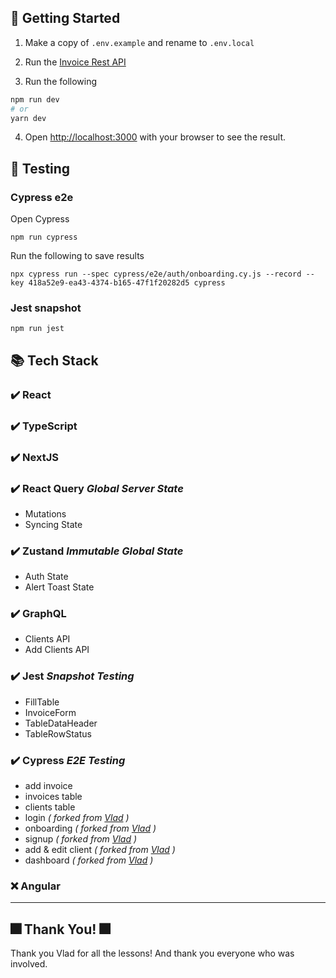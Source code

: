 ## 🚀 Getting Started

1. Make a copy of `.env.example` and rename to `.env.local`

2. Run the [Invoice Rest API](https://git.toptal.com/vishal-shah/invoicebackendapi)

3. Run the following

```bash
npm run dev
# or
yarn dev
```
4. Open [http://localhost:3000](http://localhost:3000) with your browser to see the result.

## 🧪 Testing

### Cypress e2e

Open Cypress

```
npm run cypress
```

Run the following to save results

```
npx cypress run --spec cypress/e2e/auth/onboarding.cy.js --record --key 418a52e9-ea43-4374-b165-47f1f20282d5 cypress
```

### Jest snapshot

```
npm run jest
```

## 📚 Tech Stack

### ✔️ React
### ✔️ TypeScript
### ✔️ NextJS
### ✔️ React Query _Global Server State_

- Mutations
- Syncing State

### ✔️ Zustand _Immutable Global State_

- Auth State
- Alert Toast State

### ✔️ GraphQL

- Clients API
- Add Clients API

### ✔️ Jest _Snapshot Testing_

- FillTable
- InvoiceForm
- TableDataHeader
- TableRowStatus

### ✔️ Cypress _E2E Testing_

- add invoice
- invoices table
- clients table
- login _( forked from [Vlad](https://git.toptal.com/vishal-shah/invoiceapi-testcases) )_
- onboarding _( forked from [Vlad](https://git.toptal.com/vishal-shah/invoiceapi-testcases) )_
- signup _( forked from [Vlad](https://git.toptal.com/vishal-shah/invoiceapi-testcases) )_
- add & edit client _( forked from [Vlad](https://git.toptal.com/vishal-shah/invoiceapi-testcases) )_
- dashboard _( forked from [Vlad](https://git.toptal.com/vishal-shah/invoiceapi-testcases) )_

### ❌ Angular

---

## 🎆 Thank You! 🎆

Thank you Vlad for all the lessons! And thank you everyone who was involved.
